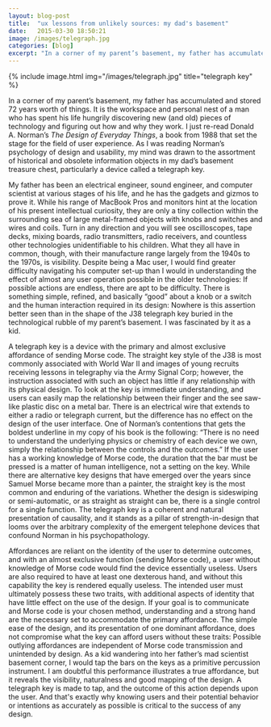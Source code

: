 ```yaml
---
layout: blog-post
title:  "ux lessons from unlikely sources: my dad's basement"
date:   2015-03-30 18:50:21
image: /images/telegraph.jpg
categories: [blog] 
excerpt: "In a corner of my parent’s basement, my father has accumulated and stored 72 years worth of everyday things. It is the workspace and personal nest of a man who has spent his life hungrily discovering new (and old) pieces of technology and figuring out how and why they work. I recently re-read Donald A. Norman’s The Design of Everyday Things, a book from 1988 that laid the groundwork for the field of user experience as we know it. As I was reading Norman’s psychology of design and usability, my mind was drawn to the assortment of historical and obsolete information objects in my dad’s basement treasure chest, particularly a device called a telegraph key..."
---
```


{% include image.html img="/images/telegraph.jpg" title="telegraph key" %}

In a corner of my parent’s basement, my father has accumulated and stored 72 years worth of things. It is the workspace and personal nest of a man who has spent his life hungrily discovering new (and old) pieces of technology and figuring out how and why they work. I just re-read Donald A. Norman’s *The Design of Everyday Things*, a book from 1988 that set the stage for the field of user experience. As I was reading Norman’s psychology of design and usability, my mind was drawn to the assortment of historical and obsolete information objects in my dad’s basement treasure chest, particularly a device called a telegraph key.

My father has been an electrical engineer, sound engineer, and computer scientist at various stages of his life, and he has the gadgets and gizmos to prove it. While his range of MacBook Pros and monitors hint at the location of his present intellectual curiosity, they are only a tiny collection within the surrounding sea of large metal-framed objects with knobs and switches and wires and coils. Turn in any direction and you will see oscilloscopes, tape decks, mixing boards, radio transmitters, radio receivers, and countless other technologies unidentifiable to his children. What they all have in common, though, with their manufacture range largely from the 1940s to the 1970s, is visibility. Despite being a Mac user, I would find greater difficulty navigating his computer set-up than I would in understanding the effect of almost any user operation possible in the older technologies: If possible actions are endless, there are apt to be difficulty. There is something simple, refined, and basically “good” about a knob or a switch and the human interaction required in its design: Nowhere is this assertion better seen than in the shape of the J38 telegraph key buried in the technological rubble of my parent’s basement. I was fascinated by it as a kid.

A telegraph key is a device with the primary and almost exclusive affordance of sending Morse code. The straight key style of the J38 is most commonly associated with World War II and images of young recruits receiving lessons in telegraphy via the Army Signal Corp; however, the instruction associated with such an object has little if any relationship with its physical design. To look at the key is immediate understanding, and users can easily map the relationship between their finger and the see saw-like plastic disc on a metal bar. There is an electrical wire that extends to either a radio or telegraph current, but the difference has no effect on the design of the user interface. One of Norman’s contentions that gets the boldest underline in my copy of his book is the following: “There is no need to understand the underlying physics or chemistry of each device we own, simply the relationship between the controls and the outcomes.” If the user has a working knowledge of Morse code, the duration that the bar must be pressed is a matter of human intelligence, not a setting on the key. While there are alternative key designs that have emerged over the years since Samuel Morse became more than a painter, the straight key is the most common and enduring of the variations. Whether the design is sideswiping or semi-automatic, or as straight as straight can be, there is a single control for a single function. The telegraph key is a coherent and natural presentation of causality, and it stands as a pillar of strength-in-design that looms over the arbitrary complexity of the emergent telephone devices that confound Norman in his psychopathology.

Affordances are reliant on the identity of the user to determine outcomes, and with an almost exclusive function (sending Morse code), a user without knowledge of Morse code would find the device essentially useless. Users are also required to have at least one dexterous hand, and without this capability the key is rendered equally useless. The intended user must ultimately possess these two traits, with additional aspects of identity that have little effect on the use of the design. If your goal is to communicate and Morse code is your chosen method, understanding and a strong hand are the necessary set to accommodate the primary affordance. The simple ease of the design, and its presentation of one dominant affordance, does not compromise what the key can afford users without these traits: Possible outlying affordances are independent of Morse code transmission and unintended by design. As a kid wandering into her father’s mad scientist basement corner, I would tap the bars on the keys as a primitive percussion instrument. I am doubtful this performance illustrates a true affordance, but it reveals the visibility, naturalness and good mapping of the design. A telegraph key is made to tap, and the outcome of this action depends upon the user. And that's exactly why knowing users and their potential behavior or intentions as accurately as possible is critical to the success of any design.
